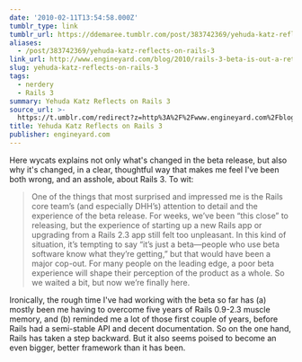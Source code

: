 ```yaml
---
date: '2010-02-11T13:54:58.000Z'
tumblr_type: link
tumblr_url: https://ddemaree.tumblr.com/post/383742369/yehuda-katz-reflects-on-rails-3
aliases:
  - /post/383742369/yehuda-katz-reflects-on-rails-3
link_url: http://www.engineyard.com/blog/2010/rails-3-beta-is-out-a-retrospective/
slug: yehuda-katz-reflects-on-rails-3
tags:
  - nerdery
  - Rails 3
summary: Yehuda Katz Reflects on Rails 3
source_url: >-
  https://t.umblr.com/redirect?z=http%3A%2F%2Fwww.engineyard.com%2Fblog%2F2010%2Frails-3-beta-is-out-a-retrospective%2F&t=YTQzNWZlNmIzNzNhNDBjZjJmNTBjOWE2Mjg3Mjc4NjgwMzg3OWRlMSwzODM3NDIzNjk%3D&b=t%3AZwnU0JNPe2gtl9NEucydUA&p=https%3A%2F%2Fddemaree.tumblr.com%2Fpost%2F383742369%2Fyehuda-katz-reflects-on-rails-3&m=1&ts=1610235747
title: Yehuda Katz Reflects on Rails 3
publisher: engineyard.com
---
```


Here wycats explains not only what's changed in the beta release, but also why it's changed, in a clear, thoughtful way that makes me feel I've been both wrong, and an asshole, about Rails 3. To wit:

> One of the things that most surprised and impressed me is the Rails core team’s (and especially DHH’s) attention to detail and the experience of the beta release. For weeks, we’ve been “this close” to releasing, but the experience of starting up a new Rails app or upgrading from a Rails 2.3 app still felt too unpleasant. In this kind of situation, it’s tempting to say “it’s just a beta—people who use beta software know what they’re getting,” but that would have been a major cop-out. For many people on the leading edge, a poor beta experience will shape their perception of the product as a whole. So we waited a bit, but now we’re finally here.

Ironically, the rough time I've had working with the beta so far has (a) mostly been me having to overcome five years of Rails 0.9-2.3 muscle memory, and (b) reminded me a lot of those first couple of years, before Rails had a semi-stable API and decent documentation. So on the one hand, Rails has taken a step backward. But it also seems poised to become an even bigger, better framework than it has been.